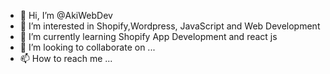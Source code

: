 - 👋 Hi, I’m @AkiWebDev
- 👀 I’m interested in Shopify,Wordpress, JavaScript and Web Development
- 🌱 I’m currently learning Shopify App Development and react js
- 💞️ I’m looking to collaborate on ...
- 📫 How to reach me ...

<!---
AkiWebDev/AkiWebDev is a ✨ special ✨ repository because its `README.md` (this file) appears on your GitHub profile.
You can click the Preview link to take a look at your changes.
--->
